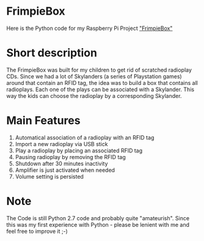 # FrimpieBox
Here is the Python code for my Raspberry Pi Project ["FrimpieBox"](https://frimpiebox.blogspot.com/)

# Short description
The FrimpieBox was built for my children to get rid of scratched radioplay CDs.
Since we had a lot of Skylanders (a series of Playstation games) around that contain an RFID tag, 
the idea was to build a box that contains all radioplays. Each one of the plays can be associated with a Skylander.
This way the kids can choose the radioplay by a corresponding Skylander.

# Main Features
1. Automatical association of a radioplay with an RFID tag
1. Import a new radioplay via USB stick 
1. Play a radioplay by placing an associated RFID tag
1. Pausing radioplay by removing the RFID tag
1. Shutdown after 30 minutes inactivity
1. Amplifier is just activated when needed
1. Volume setting is persisted

# Note
The Code is still Python 2.7 code and probably quite "amateurish". 
Since this was my first experience with Python - please be lenient with me and feel free to improve it ;-)  

